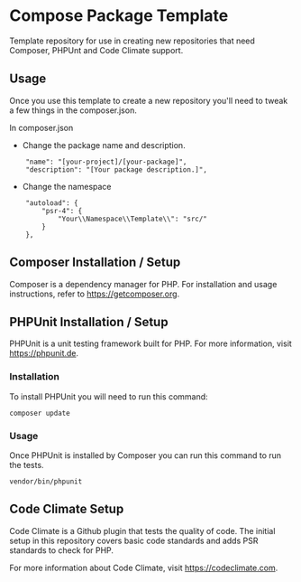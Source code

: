 # Compose Package Template

Template repository for use in creating new repositories that need Composer, PHPUnt and Code Climate support.

## Usage

Once you use this template to create a new repository you'll need to tweak a few things in the composer.json.

In composer.json

  * Change the package name and description.

```
    "name": "[your-project]/[your-package]",
    "description": "[Your package description.]",
```

  * Change the namespace

```
    "autoload": {
        "psr-4": {
            "Your\\Namespace\\Template\\": "src/"
        }
    },
```

## Composer Installation / Setup

Composer is a dependency manager for PHP.  For installation and usage instructions, refer to https://getcomposer.org.

## PHPUnit Installation / Setup

PHPUnit is a unit testing framework built for PHP.  For more information, visit https://phpunit.de.

### Installation

To install PHPUnit you will need to run this command:

```
composer update
```

### Usage

Once PHPUnit is installed by Composer you can run this command to run the tests.

```
vendor/bin/phpunit
```

## Code Climate Setup

Code Climate is a Github plugin that tests the quality of code.  The initial setup in this repository covers basic code standards and adds PSR standards to check for PHP.

For more information about Code Climate, visit https://codeclimate.com.
